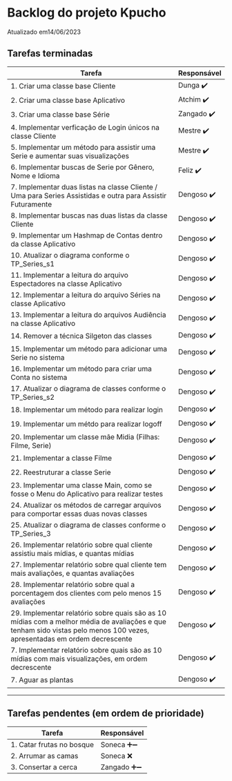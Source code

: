 # Backlog do projeto Kpucho
Atualizado em14/06/2023

## Tarefas terminadas

| Tarefa      | Responsável |
| ----------- | ----------- |
| 1. Criar uma classe base Cliente      | Dunga  ✔️     |
| 2. Criar uma classe base Aplicativo   | Atchim ✔️       |
| 3. Criar uma classe base Série   | Zangado ✔️       |
| 4. Implementar verficação de Login únicos na classe Cliente   | Mestre ✔️       |
| 5. Implementar um método para assistir uma Serie e aumentar suas visualizações    | Mestre ✔️       |
| 6. Implementar buscas de Serie por Gênero, Nome e Idioma    | Feliz ✔️       |
| 7. Implementar duas listas na classe Cliente / Uma para Series Assistidas e outra para Assistir Futuramente   | Dengoso  ✔️      |
| 8. Implementar buscas nas duas listas da classe Cliente   | Dengoso  ✔️      |
| 9. Implementar um Hashmap de Contas dentro da classe Aplicativo   | Dengoso  ✔️      |
| 10. Atualizar o diagrama conforme o TP_Series_s1    | Dengoso  ✔️      |
| 11. Implementar a leitura do arquivo Espectadores na classe Aplicativo   | Dengoso  ✔️      |
| 12.  Implementar a leitura do arquivo Séries na classe Aplicativo  | Dengoso  ✔️      |
| 13.  Implementar a leitura do arquivos Audiência na classe Aplicativo   | Dengoso  ✔️      |
| 14. Remover a técnica Silgeton das classes   | Dengoso  ✔️      |
| 15. Implementar um método para adicionar uma Serie no sistema   | Dengoso  ✔️      |
| 16. Implementar um método para criar uma Conta no sistema  | Dengoso  ✔️      |
| 17. Atualizar o diagrama de classes conforme o TP_Series_s2  | Dengoso  ✔️      |
| 18. Implementar um método para realizar login   | Dengoso  ✔️      |
| 19. Implementar um métdo para realizar logoff   | Dengoso  ✔️      |
| 20. Implementar um classe mãe Midia (Filhas: Filme, Serie)  | Dengoso  ✔️      |
| 21. Implementar a classe Filme  | Dengoso  ✔️      |
| 22. Reestruturar a classe Serie  | Dengoso  ✔️      |
| 23. Implementar uma classe Main, como se fosse o Menu do Aplicativo para realizar testes   | Dengoso  ✔️      |
| 24. Atualizar os métodos de carregar arquivos para comportar essas duas novas classes  | Dengoso  ✔️      |
| 25.  Atualizar o diagrama de classes conforme o TP_Series_3   | Dengoso  ✔️      |
| 26. Implementar relatório sobre qual cliente assistiu mais mídias, e quantas mídias   | Dengoso  ✔️      |
| 27. Implementar relatório sobre qual cliente tem mais avaliações, e quantas avaliações   | Dengoso  ✔️      |
| 28. Implementar relatório sobre qual a porcentagem dos clientes com pelo menos 15 avaliações   | Dengoso  ✔️      |
| 29. Implementar relatório sobre quais são as 10 mídias com a melhor média de avaliações e que tenham sido vistas pelo menos 100 vezes, apresentadas em ordem decrescente   | Dengoso  ✔️      |
| 7. Implementar relatório sobre quais são as 10 mídias com mais visualizações, em ordem decrescente   | Dengoso  ✔️      |
| 7. Aguar as plantas   | Dengoso  ✔️      |
----

## Tarefas pendentes (em ordem de prioridade)

| Tarefa      | Responsável |
| ----------- | ----------- |
| 1. Catar frutas no bosque      | Soneca ➕➖     |
| 2. Arrumar as camas   | Soneca  ❌    |
| 3. Consertar a cerca | Zangado  ➕➖ | 
